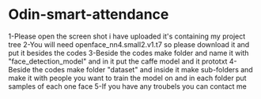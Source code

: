 # Odin-smart-attendance
1-Please open the screen shot i have uploaded it's containing my project tree
2-You will need openface_nn4.small2.v1.t7 so please download it and put it besides the codes
3-Beside the codes make folder and name it with "face_detection_model" and in it put the caffe model and it prototxt
4-Beside the codes make folder "dataset" and inside it make sub-folders and make it with people you want to train the model on and in each folder put samples of each one face
5-If you have any troubels you can contact me
